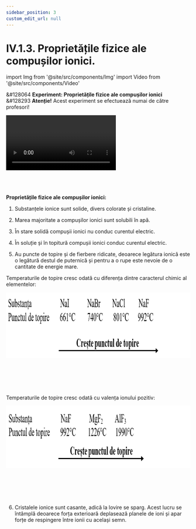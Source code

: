 ```yaml
---
sidebar_position: 3
custom_edit_url: null
---
```


# IV.1.3. Proprietățile fizice ale compușilor ionici.




import Img from '@site/src/components/Img'
import Video from '@site/src/components/Video'






<div class="alert alert--success" role="alert">

&#128064 **Experiment: Proprietățile fizice ale compușilor ionici**   
&#128293 **Atenție!** Acest experiment se efectuează numai de către profesori!



<Video src="https://www.youtube.com/embed/_ZdWievudDA" lazy={false} />



**Materiale necesare:**    
4 pahare Berzelius cu apă,baghetă, spatulă, circuit electric cu baterie, fire și bec, NaCl, CuSO<sub>4</sub>, K<sub>2</sub>Cr<sub>2</sub>O<sub>7</sub>, BaCl<sub>2</sub>.


<br></br>



**Descrierea experimentului (Partea 1):**
- Analizați substanțele din cele 4 probe și stabiliți asemănările și deosebirile dintre proprietățile lor fizice observabile.
  > Substanțele ionice sunt solide, divers colorate și cristaline (forme de poliedru).

 

- Verifică conductibilitatea electrică a substanțelor ionice, atât în stare solidă, cât și dizolvate în apă sub formă de soluții.
  > În stare solidă, compușii ionici nu conduc curentul electric.    
  > În soluție și în topitură, compușii ionici conduc curentul electric.


- Verifică solubilitatea în apă a celor 4 probe.
  > Marea majoritate a compușilor ionici sunt solubili în apă.





</div>



<br></br>


<div class="alert alert--primary" role="alert">


**Proprietățile fizice ale compușilor ionici:**

1) Substanțele ionice sunt solide, divers colorate și cristaline.

2) Marea majoritate a compușilor ionici sunt solubili în apă.

3) În stare solidă compușii ionici nu conduc curentul electric.

4) În soluție și în topitură compușii ionici conduc curentul electric.

5) Au puncte de topire și de fierbere ridicate, deoarece legătura ionică este o legătură destul de puternică și pentru a o rupe este nevoie de o cantitate de energie mare.


Temperaturile de topire cresc odată cu diferența dintre caracterul chimic al elementelor:


<Img className="img-responsive4" src="chimie/clasa9/capitolul4/IV-1-3-proprietatile-fizice-ale-compusilor-ionici-poza1-relatia-dintre-temperaturile-de-topire-si-caracterul-chimic-al-elementelor.png" width="1000" height="179" lazy={false} />

<br></br>
<br></br>


Temperaturile de topire cresc odată cu valența ionului pozitiv:


<Img className="img-responsive4" src="chimie/clasa9/capitolul4/IV-1-3-proprietatile-fizice-ale-compusilor-ionici-poza2-relatia-dintre-temperaturile-de-topire-si-valenta-ionului-pozitiv.png" width="1000" height="169" lazy={false} />

<br></br>
<br></br>


6)	Cristalele ionice sunt casante, adică la lovire se sparg. Acest lucru se întâmplă deoarece forța exterioară deplasează planele de ioni și apar forțe de respingere între ionii cu același semn.




</div>


